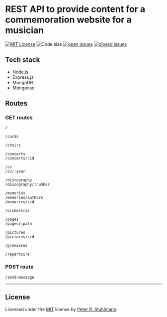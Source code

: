 # REST API to provide content for a commemoration website for a musician

[![MIT License](https://img.shields.io/github/license/peter-stuhlmann/Commemoration-page-API.svg)](https://github.com/peter-stuhlmann/Commemoration-page-API/blob/master/LICENSE)
![Code size](https://img.shields.io/github/languages/code-size/peter-stuhlmann/Commemoration-page-API.svg)
[![open issues](https://img.shields.io/github/issues/peter-stuhlmann/Commemoration-page-API.svg)](https://github.com/peter-stuhlmann/Commemoration-page-API/issues?q=is%3Aopen+is%3Aissue)
[![closed issues](https://img.shields.io/github/issues-closed/peter-stuhlmann/Commemoration-page-API.svg)](https://github.com/peter-stuhlmann/Commemoration-page-API/issues?q=is%3Aissue+is%3Aclosed)

## Tech stack

- Node.js
- Express.js
- MongoDB
- Mongoose

## Routes

### GET routes

`/`

`/cards`

`/choirs`

`/concerts`  
`/concerts/:id`

`/cv`  
`/cv/:year`

`/discography`  
`/discography/:number`

`/memories`  
`/memories/authors`  
`/memories/:id`

`/orchestras`

`/pages`  
`/pages/:path`

`/pictures`  
`/pictures/:id`

`/premieres`

`/repertoire`

### POST route

`/send-message`

---

## License

Licensed under the [MIT](https://github.com/peter-stuhlmann/Commemoration-page-API/blob/master/LICENSE) license by [Peter R. Stuhlmann](https://peter-stuhlmann-webentwicklung.de).
